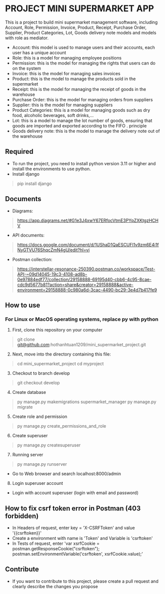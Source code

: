 # PROJECT MINI SUPERMARKET APP
This is a project to build mini supermarket management software, including Account, Role, Permission, Invoice, Product, Receipt, Purchase Order, Supplier, Product Categories, Lot, Goods delivery note models and models with role as mediator.
- Account: this model is used to manage users and their accounts, each user has a unique account
- Role: this is a model for managing employee positions
- Permission: this is the model for managing the rights that users can do on the system
- Invoice: this is the model for managing sales invoices
- Product: this is the model to manage the products sold in the supermarket
- Receipt: this is the model for managing the receipt of goods in the warehouse
- Purchase Order: this is the model for managing orders from suppliers
- Supplier: this is the model for managing suppliers
- Product Categories: this is a model for managing goods such as dry food, alcoholic beverages, soft drinks,...
- Lot: this is a model to manage the lot number of goods, ensuring that goods are imported and exported according to the FIFO . principle
- Goods delivery note: this is the model to manage the delivery note out of the warehouse  

## Required
- To run the project, you need to install python version 3.11 or higher and install the environments to use python.
- Install django
 >pip install django 

## Documents
- Diagrams:
> https://app.diagrams.net/#G1e3J4xwY67ERfocVtmE3PYpZXKtgzHCHV

- API documents:
> https://docs.google.com/document/d/1UShaD1QaESCUFI1v9zm6E4i1fNyGTVU76ShqcZmN4gU/edit?hl=vi

- Postman collection:
> https://interstellar-resonance-250390.postman.co/workspace/Test-API-~09d14045-19c3-4108-ad8b-0e97884edf77/collection/29158888-69195d40-cbb6-4c95-8cae-cdc9d5677b81?action=share&creator=29158888&active-environment=29158888-0c980a6d-3cac-4490-bc29-3e4d7b417fe9

## How to use
### For Linux or MacOS operating systems, replace py with python
1. First, clone this repository on your computer
> git clone git@github.com:hothanhtuan1209/mini_supermarket_project.git

2. Next, move into the directory containing this file:
> cd mini_supermarket_project
> cd myproject

3. Checkout to branch develop
> git checkout develop

4. Create database
> py manage.py makemigrations supermarket_manager 
> py manage.py migrate

5. Create role and permission
> py manage.py create_permissions_and_role

6. Create superuser
> py manage.py createsuperuser

7. Running server
>py manage.py runserver
 - Go to Web browser and search localhost:8000/admin

8. Login superuser account
 - Login with account superuser (login with email and password)

## How to fix csrf token error in Postman (403 forbidden)
 - In Headers of request, enter key = 'X-CSRFToken' and value '{{csrftoken}}'
 - Create a environment with name is 'Token' and Variable is 'csrftoken'
 - In Tests of request, enter 'var xsrfCookie = postman.getResponseCookie("csrftoken"); postman.setEnvironmentVariable('csrftoken', xsrfCookie.value);'

## Contribute
 - If you want to contribute to this project, please create a pull request and clearly describe the changes you propose